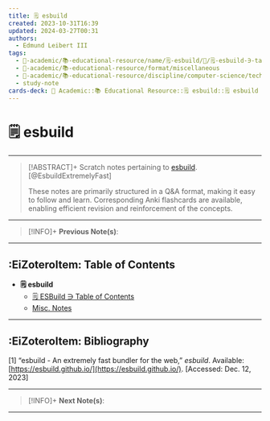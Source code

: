 ```yaml
---
title: 🗒️ esbuild
created: 2023-10-31T16:39
updated: 2024-03-27T00:31
authors:
  - Edmund Leibert III
tags:
  - 🔴-academic/📚-educational-resource/name/🗒️-esbuild/🔖/🗒️-esbuild-∋-table-of-contents
  - 🔴-academic/📚-educational-resource/format/miscellaneous
  - 🔴-academic/📚-educational-resource/discipline/computer-science/technology/esbuild
  - study-note
cards-deck: 🔴 Academic::📚 Educational Resource::🗒️ esbuild::🗒️ esbuild ∋ Table of Contents
---
```


# 🗒️ esbuild

---

> [!ABSTRACT]+ 
> Scratch notes pertaining to [esbuild](https://esbuild.github.io/). [@EsbuildExtremelyFast]
> 
> These notes are primarily structured in a Q&A format, making it easy to follow and learn. Corresponding Anki flashcards are available, enabling efficient revision and reinforcement of the concepts.

---

> [!INFO]+ 
> **Previous Note(s)**:
> 

---

## :EiZoteroItem: Table of Contents

- **🗒️ esbuild**
	- [🗒️ ESBuild ∋ Table of Contents](the-vault/src/🔴%20Academic/📚%20Educational%20resource/🗒️%20ESBuild/🗒️%20ESBuild%20∋%20Table%20of%20Contents.md)
	- [Misc. Notes](the-vault/src/🔴%20Academic/📚%20Educational%20resource/🗒️%20ESBuild/Misc.%20Notes.md)

---

## :EiZoteroItem: Bibliography

\[1\]
“esbuild - An extremely fast bundler for the web,” _esbuild_. Available: [https://esbuild.github.io/](https://esbuild.github.io/). [Accessed: Dec. 12, 2023]

---

> [!INFO]+
> **Next Note(s)**:
> 

---

